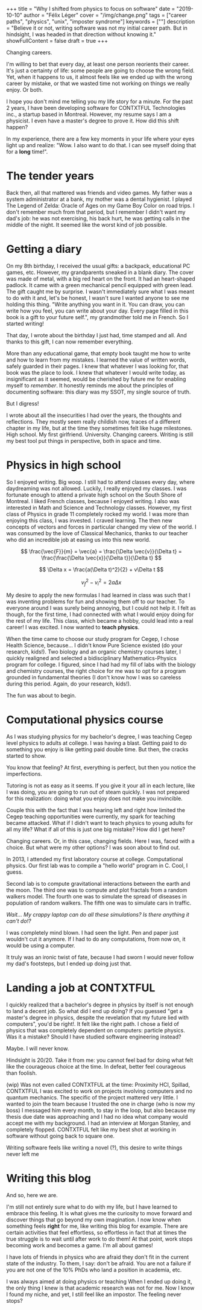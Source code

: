 +++
title = "Why I shifted from physics to focus on software"
date = "2019-10-10"
author = "Félix Léger"
cover = "/img/change.png"
tags = ["career paths", "physics", "unix", "imposter syndrome"]
keywords = [""]
description = "Believe it or not, writing software was not my initial career path. But in hindsight, I was headed in that direction without knowing it."
showFullContent = false
draft = true
+++

Changing careers.

I'm willing to bet that every day, at least one person reorients their
career. It's just a certainty of life: some people are going to choose
the wrong field. Yet, when it happens to us, it almost feels like we
ended up with the wrong career by mistake, or that we wasted time not
working on things we really enjoy. Or both.

I hope you don't mind me telling you my life story for a minute. For
the past 2 years, I have been developing software for CONTXTFUL
Technologies inc., a startup based in Montreal. However, my resume
says I am a physicist. I even have a master's degree to prove it. How
did this shift happen?

In my experience, there are a few key moments in your life where your
eyes light up and realize: "Wow. I also want to do that. I can see
myself doing that for a **long** time!".

The tender years
================
Back then, all that mattered was friends and video games. My father
was a system administrator at a bank, my mother was a dental
hygienist. I played The Legend of Zelda: Oracle of Ages on my Game Boy
Color on road trips.  I don't remember much from that period, but I
remember I didn't want my dad's job: he was not exercising, his back
hurt, he was getting calls in the middle of the night. It seemed like
the worst kind of job possible.

Getting a diary
===============
On my 8th birthday, I received the usual gifts: a backpack,
educational PC games, etc. However, my grandparents sneaked in a blank
diary. The cover was made of metal, with a big red heart on the front.
It had an heart-shaped padlock. It came with a green mechanical pencil
equipped with green lead. The gift caught me by surprise. I wasn't
immediately sure what I was meant to do with it and, let's be honest,
I wasn't sure I wanted anyone to see me holding this thing. "Write
anything you want in it. You can draw, you can write how you feel, you
can write about your day. Every page filled in this book is a gift to
your future self.", my grandmother told me in French. So I started
writing!

That day, I wrote about the birthday I just had, time stamped and
all. And thanks to this gift, I can now remember everything.

More than any educational game, that empty book taught me how to write
and how to learn from my mistakes. I learned the value of written
words, safely guarded in their pages. I knew that whatever I was
looking for, that book was the place to look. I knew that whatever I
would write today, as insignificant as it seemed, would be cherished
by future me for enabling myself to *remember*. It honestly reminds me
about the principles of documenting software: this diary was my SSOT,
my single source of truth.

But I digress!

I wrote about all the insecurities I had over the years, the thoughts
and reflections. They mostly seem really childish now, traces of a
different chapter in my life, but at the time they sometimes felt like
huge milestones. High school. My first girlfriend.  University.
Changing careers. Writing is still my best tool put things in
perspective, both in space and time.

Physics in high school
======================
So I enjoyed writing. Big woop. I still had to attend classes every
day, where daydreaming was not allowed.  Luckily, I really enjoyed my
classes.  I was fortunate enough to attend a private high school on
the South Shore of Montreal.  I liked French classes, because I
enjoyed writing. I also was interested in Math and Science and
Technology classes.  However, my first class of Physics in grade 11
completely rocked my world. I was more than enjoying this class, I was
invested. I craved learning.  The then new concepts of vectors and
forces in particular changed my view of the world. I was consumed by
the love of Classical Mechanics, thanks to our teacher who did an
incredible job at easing us into this new world.

$$
\frac{\vec{F}}{m} = \vec{a} = \frac{\Delta \vec{v}}{\Delta t} = \frac{\frac{\Delta \vec{x}}{\Delta t}}{\Delta t}
$$

$$
\Delta x = \frac{a(\Delta t)^2}{2} + v\Delta t
$$

$$
v_f^2 - v_i^2 = 2a\Delta x
$$

My desire to apply the new formulas I had learned in class was such that
I was inventing problems for fun and showing them off to our teacher.
To everyone around I was surely being annoying, but I could not help
it. I felt as though, for the first time, I had connected with what I
would enjoy doing for the rest of my life.  This class, which became a
hobby, could lead into a real career! I was excited. I now wanted to
**teach physics**.

When the time came to choose our study program for Cegep, I chose
Health Science, because... I  didn't know Pure Science existed (do
your research, kids!). Two biology and an organic chemistry courses
later, I quickly realigned and selected a bidisciplinary
Mathematics-Physics program for college. I figured, since I had had my
fill of labs with the biology and chemistry courses, the right choice
for me was to opt for a program grounded in fundamental theories (I
don't know how I was so careless during this period. Again, do your
research, kids!).

The fun was about to begin.

Computational physics course
============================
As I was studying physics for my bachelor's degree, I was teaching
Cegep level physics to adults at college. I was having a blast.
Getting paid to do something you enjoy is like getting paid double
time. But then, the cracks started to show.

You know that feeling? At first, everything is perfect, but then you
notice the imperfections.

Tutoring is not as easy as it seems. If you give it your all in each
lecture, like I was doing, you are going to run out of steam quickly.
I was not prepared for this realization: doing what you enjoy does not
make you invincible.

Couple this with the fact that I was hearing left and right how limited the
Cegep teaching opportunities were currently, my spark for teaching became
attacked. What if I didn't want to teach physics to young adults for all my
life? What if all of this is just one big mistake?  How did I get here?

Changing careers. Or, in this case, changing fields. Here I was, faced
with a choice. But what were my other options? I was soon about to
find out.

In 2013, I attended my first laboratory course at college. Computational
physics. Our first lab was to compile a "hello world" program in C. Cool, I
guess.

Second lab is to compute gravitational interactions between the earth and the
moon. The third one was to compute and plot fractals from a random walkers
model. The fourth one was to simulate the spread of diseases in population of
random walkers. The fifth one was to simulate cars in traffic.

*Wait... My crappy laptop can do all these simulations? Is there anything it
can't do!?*

I was completely mind blown. I had seen the light. Pen and paper just wouldn't
cut it anymore. If I had to do any computations, from now on, it would be using
a computer.

It truly was an ironic twist of fate, because I had sworn I would never follow
my dad's footsteps, but I ended up doing just that.

Landing a job at CONTXTFUL
==========================

I quickly realized that a bachelor's degree in physics by itself is not enough
to land a decent job. So what did I end up doing? If you guessed "get a master's
degree in physics, despite the revelation that my future lied with computers",
you'd be right!. It felt like the right path. I chose a field of physics that
was completely dependent on computers: particle physics.  Was it a mistake?
Should I have studied software engineering instead?

Maybe. I will never know.

Hindsight is 20/20. Take it from me: you cannot feel bad for doing what felt
like the courageous choice at the time. In defeat, better feel courageous than
foolish.

(wip)
Was not even called CONTXTFUL at the time: Proximity HCI, Spillad,
CONTXTFUL I was excited to work on projects involving computers and no
quantum mechanics. The specific of the project mattered very little. I
wanted to join the team because I trusted the one in charge (who is
now my boss) I messaged him every month, to stay in the loop, but also
because my thesis due date was approaching and I had no idea what
company would accept me with my background. I had an interview at
Morgan Stanley, and completely flopped. CONTXTFUL felt like my best
shot at working in software without going back to square one.

Writing software feels like writing a novel (?), this desire to write
things never left me

Writing this blog
=================

And so, here we are.

I'm still not entirely sure what to do with my life, but I have
learned to embrace this feeling. It is what gives me the curiosity to
move forward and discover things that go beyond my own imagination. I
now know when something feels **right** for me, like writing this blog
for example. There are certain activities that feel effortless, so
effortless in fact that at times the true struggle is to wait until
after work to do them! At that point, work stops becoming work and
becomes a game. I'm all about games!



I have lots of friends in physics who are afraid they don't fit in the
current state of the industry. To them, I say: don't be afraid. You
are not a failure if you are not one of the 10% PhDs who land a
position in academia, etc.

I was always aimed at doing physics or teaching When I ended up doing
it, the only thing I knew is that academic research was not for me.
Now I know I found my niche, and yet, I still feel like an impostor.
The feeling never stops?
